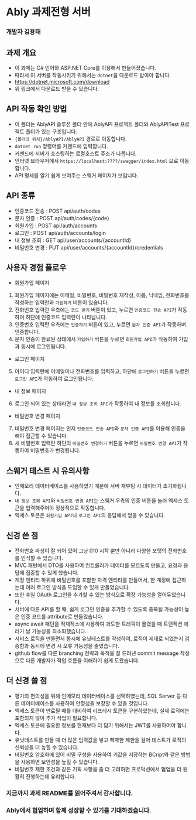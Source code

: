 # Ably 과제전형 서버

### 개발자 김용태

## 과제 개요

- 이 과제는 C# 언어와 ASP.NET Core를 이용해서 만들어졌습니다.
- 따라서 이 서버를 작동시키기 위해서는 `dotnet`을 다운로드 받아야 합니다.
- https://dotnet.microsoft.com/download
- 위 링크에서 다운로드 받을 수 있습니다.

## API 작동 확인 방법

- 이 폴더는 AblyAPI 솔루션 폴더 안에 AblyAPI 프로젝트 폴더와 AblyAPITest 프로젝트 폴더가 있는 구조입니다.
- `{폴더의 위치}/AblyAPI/AblyAPI` 경로로 이동합니다.
- `dotnet run` 명령어를 커멘드에 입력합니다.
- 커멘드에 서버가 호스팅하는 로컬호스트 주소가 나옵니다.
- 인터넷 브라우저에서 `https://localhost:????/swagger/index.html` 으로 이동합니다.
- API 명세를 알기 쉽게 보여주는 스웨거 페이지가 보입니다.

## API 종류

- 인증코드 전송   : POST api/auth/codes
- 문자 인증       : POST api/auth/codes/{code}
- 회원가입        : POST api/auth/accounts
- 로그인          : POST api/auth/accounts/login
- 내 정보 조회    : GET api/user/accounts/{accountId}
- 비밀번호 변경   : PUT api/user/accounts/{accountId}/credentials

## 사용자 경험 플로우

- 회원가입 페이지

1. 회원가입 페이지에는 이메일, 비밀번호, 비밀번호 재작성, 이름, 닉네임, 전화번호를 작성하는 입력란과 `가입하기` 버튼이 있습니다.
2. 전화번호 입력란 우측에는 `코드 받기` 버튼이 있고, 누르면 `인증코드 전송 API`가 작동하며 하단에 인증코드 입력란이 나타납니다.
3. 인증번호 입력란 우측에는 `인증하기` 버튼이 있고, 누르면 `문자 인증 API`가 작동하며 인증합니다.
4. 문자 인증이 완료된 상태에서 `가입하기` 버튼을 누르면 `회원가입 API`가 작동하여 가입과 동시에 로그인됩니다.

- 로그인 페이지

5. 아이디 입력란에 이메일이나 전화번호를 입력하고, 하단에 `로그인하기` 버튼을 누르면 `로그인 API`가 작동하여 로그인됩니다.

- 내 정보 페이지

6. 로그인 되어 있는 상태라면 `내 정보 조회 API`가 작동하여 내 정보를 조회합니다.

- 비밀번호 변경 페이지

7. 비밀번호 변경 페이지는 먼저 `인증코드 전송 API`와 `문자 인증 API`를 이용해 인증을 해야 접근할 수 있습니다.
8. 새 비밀번호 입력란 하단의 `비밀번호 변경하기` 버튼을 누르면 `비밀번호 변경 API`가 작동하여 비밀번호가 변경됩니다.

## 스웨거 테스트 시 유의사항

- 인메모리 데이터베이스를 사용하였기 때문에 서버 재부팅 시 데이터가 초기화됩니다.
- `내 정보 조회 API`와 `비밀번호 변경 API`는 스웨거 우측의 인증 버튼을 눌러 엑세스 토큰을 입력해주어야 정상적으로 작동합니다.
- 엑세스 토큰은 `회원가입 API`나 `로그인 API`의 응답에서 얻을 수 있습니다.

## 신경 쓴 점

- 전화번호 파싱이 잘 되어 있어 그냥 010 시작 뿐만 아니라 다양한 포맷의 전화번호를 인식할 수 있습니다.
- MVC 패턴에서 DTO를 사용하여 컨트롤러가 데이터를 모르도록 만들고, 요청과 응답에 집중할 수 있게 했습니다.
- 계정 엔티티 하위에 비밀번호를 포함한 자격 엔티티를 만들어서, 한 계정에 접근하는데 여러 로그인 방식을 도입할 수 있게 만들었습니다.
- 또한 후일 OAuth 로그인을 추가할 수 있는 방식으로 확장 가능성을 열어두었습니다.
- 서버에 다른 API를 할 때, 쉽게 로그인 인증을 추가할 수 있도록 중복될 가능성이 높은 인증 코드를 attribute로 만들었습니다.
- async await 패턴을 적재적소에 사용하여 과도한 트래픽이 몰렸을 때 트랜젝션 에러가 날 가능성을 최소화했습니다.
- 서비스 로직을 만들면서 동시에 유닛테스트를 작성하여, 로직이 제대로 되었는지 검증함과 동시에 변경 시 오류 가능성을 줄였습니다.
- github flow를 따른 branching 전략과 목적을 잘 드러낸 commit message 작성으로 다른 개발자가 작업 흐름을 이해하기 쉽게 도왔습니다.

## 더 신경 쓸 점

- 평가의 편의성을 위해 인메모리 데이터베이스를 선택하였는데, SQL Server 등 다른 데이터베이스를 사용하여 안정성을 보장할 수 있을 것입니다.
- 엑세스 토큰이 만료될 때를 대비하여 리프레시 토큰을 구현하였는데, 실제 로직에는 포함되지 않아 추가 작업이 필요합니다.
- 엑세스 토큰에 필요한 정보를 현재보다 더 담기 위해서는 JWT를 사용하여야 합니다.
- 유닛테스트를 만들 때 더 많은 입력값을 넣고 빡빡한 제한을 걸어 테스트가 로직의 신뢰성을 더 높힐 수 있습니다.
- 비밀번호 암호화에 있어 비밀 구성을 사용하여 키값을 저장하는 BCript와 같은 방법을 사용하면 보안성을 높힐 수 있습니다.
- 비밀번호 제한 조건과 같은 기획 사항을 좀 더 고려하면 프로덕션에서 협업을 더 원활히 진행하는데 유리합니다.

### 지금까지 과제 README를 읽어주셔서 감사합니다.
### Ably에서 협업하며 함께 성장할 수 있기를 기대하겠습니다.